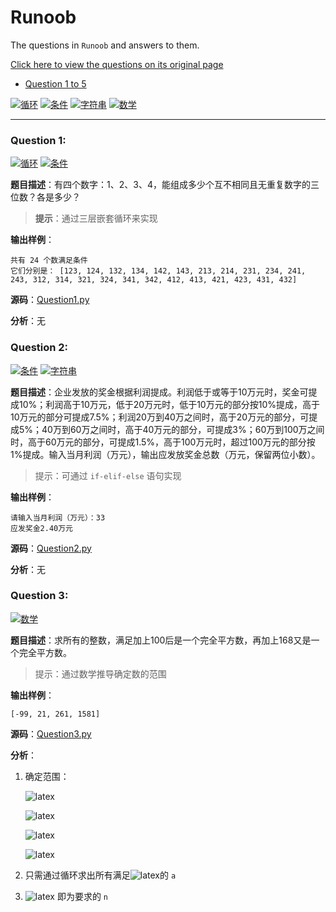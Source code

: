 # Runoob
The questions in `Runoob` and answers to them.

[Click here to view the questions on its original page](https://www.runoob.com/python/python-100-examples.html)

+ [Question 1 to 5](#question-1) 

[![`循环`](https://img.shields.io/badge/-Loop-brightgreen)](https://www.runoob.com/python3/python3-loop.html)
[![`条件`](https://img.shields.io/badge/-Condition-yellow)](https://www.runoob.com/python3/python3-conditional-statements.html)
[![`字符串`](https://img.shields.io/badge/-String-red)](https://www.runoob.com/python3/python3-string.html)
[![`数学`](https://img.shields.io/badge/-Math-blue)](123)

------

### Question 1:

[![`循环`](https://img.shields.io/badge/-Loop-brightgreen)](https://www.runoob.com/python3/python3-loop.html)
[![`条件`](https://img.shields.io/badge/-Condition-yellow)](https://www.runoob.com/python3/python3-conditional-statements.html)

**题目描述**：有四个数字：1、2、3、4，能组成多少个互不相同且无重复数字的三位数？各是多少？

> **提示**：通过三层嵌套循环来实现

**输出样例**：

```
共有 24 个数满足条件
它们分别是： [123, 124, 132, 134, 142, 143, 213, 214, 231, 234, 241, 243, 312, 314, 321, 324, 341, 342, 412, 413, 421, 423, 431, 432]
```

**源码**：[Question1.py](https://github.com/asmld/Python/blob/master/Runoob/Question1.py)

**分析**：无

### Question 2:

[![`条件`](https://img.shields.io/badge/-Condition-yellow)](https://www.runoob.com/python3/python3-conditional-statements.html)
[![`字符串`](https://img.shields.io/badge/-String-red)](https://www.runoob.com/python3/python3-string.html)

**题目描述**：企业发放的奖金根据利润提成。利润低于或等于10万元时，奖金可提成10%；利润高于10万元，低于20万元时，低于10万元的部分按10%提成，高于10万元的部分可提成7.5%；利润20万到40万之间时，高于20万元的部分，可提成5%；40万到60万之间时，高于40万元的部分，可提成3%；60万到100万之间时，高于60万元的部分，可提成1.5%，高于100万元时，超过100万元的部分按1%提成。输入当月利润（万元），输出应发放奖金总数（万元，保留两位小数）。

> 提示：可通过 `if-elif-else` 语句实现

**输出样例**：

```
请输入当月利润（万元）：33
应发奖金2.40万元
```

**源码**：[Question2.py](https://github.com/asmld/Python/blob/master/Runoob/Question2.py)

**分析**：无

### Question 3:

[![`数学`](https://img.shields.io/badge/-Math-blue)](123)

**题目描述**：求所有的整数，满足加上100后是一个完全平方数，再加上168又是一个完全平方数。

> 提示：通过数学推导确定数的范围

**输出样例**：

```
[-99, 21, 261, 1581]
```

**源码**：[Question3.py](https://github.com/asmld/Python/blob/master/Runoob/Question3.py)

**分析**：

1. 确定范围：

	![latex](https://latex.codecogs.com/svg.image?\inline&space;n&plus;100=a^2,n&plus;268=b^2\Rightarrowb^2-a^2=168&space;)

	![latex](https://latex.codecogs.com/svg.image?\inline&space;b>a\Rightarrow&space;b\geq&space;a&plus;1)

	![latex](https://latex.codecogs.com/svg.image?\inline&space;168=b^2-a^2\geq(a&plus;1)^2-a^2=2a&plus;1)

	![latex](https://latex.codecogs.com/svg.image?\inline&space;a<84)

2. 只需通过循环求出所有满足![latex](https://latex.codecogs.com/svg.image?\inline&space;\sqrt{a^2&plus;168}\in&space;\mathbb{Z})的 `a`
3. ![latex](https://latex.codecogs.com/svg.image?\inline&space;a^2-100) 即为要求的 `n`

